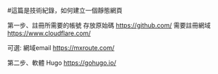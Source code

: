 #這篇是技術紀錄，如何建立一個靜態網頁

第一步、註冊所需要的帳號
存放原始碼
https://github.com/
需要註冊網域
https://www.cloudflare.com/

可選:
網域email 
https://mxroute.com/

第二步、軟體
Hugo
https://gohugo.io/

